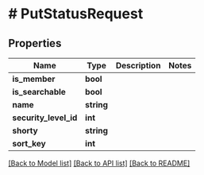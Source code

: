 # # PutStatusRequest

## Properties

Name | Type | Description | Notes
------------ | ------------- | ------------- | -------------
**is_member** | **bool** |  |
**is_searchable** | **bool** |  |
**name** | **string** |  |
**security_level_id** | **int** |  |
**shorty** | **string** |  |
**sort_key** | **int** |  |

[[Back to Model list]](../../README.md#models) [[Back to API list]](../../README.md#endpoints) [[Back to README]](../../README.md)
